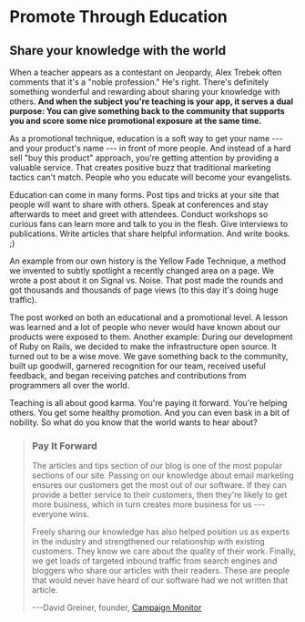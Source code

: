 Promote Through Education
=========================

Share your knowledge with the world
-----------------------------------

When a teacher appears as a contestant on Jeopardy, Alex Trebek often
comments that it\'s a \"noble profession.\" He\'s right. There\'s
definitely something wonderful and rewarding about sharing your
knowledge with others. **And when the subject you\'re teaching is your
app, it serves a dual purpose: You can give something back to the
community that supports you and score some nice promotional exposure at
the same time.**

As a promotional technique, education is a soft way to get your name ---
and your product\'s name --- in front of more people. And instead of a
hard sell \"buy this product\" approach, you\'re getting attention by
providing a valuable service. That creates positive buzz that
traditional marketing tactics can\'t match. People who you educate will
become your evangelists.

Education can come in many forms. Post tips and tricks at your site that
people will want to share with others. Speak at conferences and stay
afterwards to meet and greet with attendees. Conduct workshops so
curious fans can learn more and talk to you in the flesh. Give
interviews to publications. Write articles that share helpful
information. And write books. ;)

An example from our own history is the Yellow Fade Technique, a method
we invented to subtly spotlight a recently changed area on a page. We
wrote a post about it on Signal vs. Noise. That post made the rounds and
got thousands and thousands of page views (to this day it\'s doing huge
traffic).

The post worked on both an educational and a promotional level. A lesson
was learned and a lot of people who never would have known about our
products were exposed to them. Another example: During our development
of Ruby on Rails, we decided to make the infrastructure open source. It
turned out to be a wise move. We gave something back to the community,
built up goodwill, garnered recognition for our team, received useful
feedback, and began receiving patches and contributions from programmers
all over the world.

Teaching is all about good karma. You\'re paying it forward. You\'re
helping others. You get some healthy promotion. And you can even bask in
a bit of nobility. So what do you know that the world wants to hear
about?

> ### Pay It Forward
> 
> The articles and tips section of our blog is one of the most popular
> sections of our site. Passing on our knowledge about email marketing
> ensures our customers get the most out of our software. If they can
> provide a better service to their customers, then they\'re likely to get
> more business, which in turn creates more business for us --- everyone
> wins.
> 
> Freely sharing our knowledge has also helped position us as experts in
> the industry and strengthened our relationship with existing customers.
> They know we care about the quality of their work. Finally, we get loads
> of targeted inbound traffic from search engines and bloggers who share
> our articles with their readers. These are people that would never have
> heard of our software had we not written that article.
> 
> ---David Greiner, founder, [Campaign Monitor](http://www.campaignmonitor.com)

